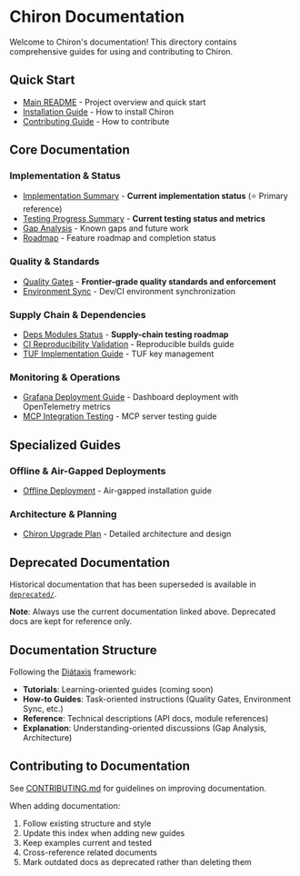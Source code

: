 # Chiron Documentation

Welcome to Chiron's documentation! This directory contains comprehensive guides for using and contributing to Chiron.

## Quick Start

- [Main README](../README.md) - Project overview and quick start
- [Installation Guide](../README.md#installation) - How to install Chiron
- [Contributing Guide](../CONTRIBUTING.md) - How to contribute

## Core Documentation

### Implementation & Status

- [Implementation Summary](../IMPLEMENTATION_SUMMARY.md) - **Current implementation status** (⭐ Primary reference)
- [Testing Progress Summary](../TESTING_PROGRESS_SUMMARY.md) - **Current testing status and metrics**
- [Gap Analysis](GAP_ANALYSIS.md) - Known gaps and future work
- [Roadmap](../ROADMAP.md) - Feature roadmap and completion status

### Quality & Standards

- [Quality Gates](QUALITY_GATES.md) - **Frontier-grade quality standards and enforcement**
- [Environment Sync](ENVIRONMENT_SYNC.md) - Dev/CI environment synchronization

### Supply Chain & Dependencies

- [Deps Modules Status](DEPS_MODULES_STATUS.md) - **Supply-chain testing roadmap**
- [CI Reproducibility Validation](CI_REPRODUCIBILITY_VALIDATION.md) - Reproducible builds guide
- [TUF Implementation Guide](TUF_IMPLEMENTATION_GUIDE.md) - TUF key management

### Monitoring & Operations

- [Grafana Deployment Guide](GRAFANA_DEPLOYMENT_GUIDE.md) - Dashboard deployment with OpenTelemetry metrics
- [MCP Integration Testing](MCP_INTEGRATION_TESTING.md) - MCP server testing guide

## Specialized Guides

### Offline & Air-Gapped Deployments

- [Offline Deployment](../OFFLINE.md) - Air-gapped installation guide

### Architecture & Planning

- [Chiron Upgrade Plan](../CHIRON_UPGRADE_PLAN.md) - Detailed architecture and design

## Deprecated Documentation

Historical documentation that has been superseded is available in [`deprecated/`](deprecated/README.md).

**Note**: Always use the current documentation linked above. Deprecated docs are kept for reference only.

## Documentation Structure

Following the [Diátaxis](https://diataxis.fr/) framework:

- **Tutorials**: Learning-oriented guides (coming soon)
- **How-to Guides**: Task-oriented instructions (Quality Gates, Environment Sync, etc.)
- **Reference**: Technical descriptions (API docs, module references)
- **Explanation**: Understanding-oriented discussions (Gap Analysis, Architecture)

## Contributing to Documentation

See [CONTRIBUTING.md](../CONTRIBUTING.md) for guidelines on improving documentation.

When adding documentation:

1. Follow existing structure and style
2. Update this index when adding new guides
3. Keep examples current and tested
4. Cross-reference related documents
5. Mark outdated docs as deprecated rather than deleting them
